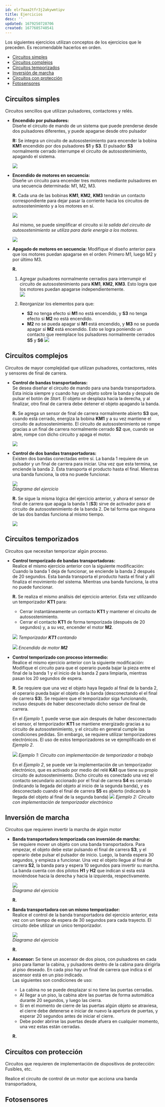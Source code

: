 ```yaml
---
id: elr7aaa2tfr3j2akywmtipv
title: Ejercicios
desc: ''
updated: 1679250728706
created: 1677605740541
---
```


Los siguientes ejercicios utilizan conceptos de los ejercicios que le preceden. Es recomendable hacerlos en orden.

- [Circuitos simples](#circuitos-simples)
- [Circuitos complejos](#circuitos-complejos)
- [Circuitos temporizados](#circuitos-temporizados)
- [Inversión de marcha](#inversión-de-marcha)
- [Circuitos con protección](#circuitos-con-protección)
- [Fotosensores](#fotosensores)


## Circuitos simples

Circuitos sencillos que utilizan pulsadores, contactores y relés.

- **Encendido por pulsadores:**   
  Diseñe el circuito de mando de un sistema que puede prenderse desde dos pulsadores diferentes, y puede apagarse desde otro pulsador

  **R:** Se integra un circuito de autosostenimiento para encender la bobina **KM1** encendido por dos pulsadores **S1** y **S3**. El pulsador **S3** normalmente cerrado interrumpe el circuito de autosostenimiento, apagando el sistema.

  ![](/assets/images/2023-03-12-15-24-56.png)

- **Encendido de motores en secuencia:**  
  Diseñe un circuito para encender tres motores mediante pulsadores en una secuencia determinada: M1, M2, M3.

  **R.** Cada una de las bobinas **KM1**, **KM2**, **KM3** tendrán un contacto correspondiente para dejar pasar la corriente hacia los circuitos de autosostenimiento y a los motores en sí.

  ![](/assets/images/2023-03-12-18-11-24.png)

  Así mismo, se puede simplificar el circuito si _la salida del circuito de autosostenimiento se utiliza para darle energía a los motores_.

  ![](/assets/images/2023-03-12-18-13-09.png)

- **Apagado de motores en secuencia:** Modifique el diseño anterior para que los motores puedan apagarse en el orden: Primero M1, luego M2 y por último M3.
  
  **R.**
  1. Agregar pulsadores normalmente cerrados para interrumpir el circuito de autosostenimiento para **KM1**, **KM2**, **KM3**. Esto logra que los motores puedan apagarse independientemente.  
  ![](/assets/images/2023-03-12-18-38-41.png)

  1. Reorganizar los elementos para que:
     - **S2** no tenga efecto si **M1** no está encendido, y **S3** no tenga efecto si **M2** no está encendido.
     - **M2** no se pueda apagar si **M1** está encendido, y **M3** no se pueda apagar si **M2** está encendido. Esto se logra poniendo un contacto que reemplace los pulsadores normalmente cerrados **S5** y **S6**
  ![](/assets/images/2023-03-12-18-57-19.png)

## Circuitos complejos

Circuitos de mayor complejidad que utilizan pulsadores, contactores, relés y sensores de final de carrera.

- **Control de bandas transportadoras:**  
  Se desea diseñar el circuito de mando para una banda transportadora. Esta inicia siempre y cuando hay un objeto sobre la banda y después de pulsar el botón de _Start_. El objeto se desplaza hacia la derecha, y al finalizar, otro final de carrera debe detener el objeto apagando la banda.
  
  **R.** Se agrega un sensor de final de carrera normalmente abierto **S3** que, cuando está cerrado, energiza la bobina **KM1** y a su vez mantiene el circuito de autosostenimiento.
  El circuito de autosostenimiento se rompe gracias a un final de carrera normalmente cerrado **S2** que, cuando se abre, rompe con dicho circuito y apaga el motor.

  ![](/assets/images/2023-03-14-12-59-30.png)
  
- **Control de dos bandas transportadoras:**  
  Existen dos bandas conectadas entre sí. La banda 1 requiere de un pulsador y un final de carrera para iniciar. Una vez que esta termina, se enciende la banda 2. Ésta transporta el producto hasta el final. Mientras una banda funciona, la otra no puede funcionar.

  ![](/assets/images/2023-03-18-19-39-32.png)   
  _Diagrama del ejercicio_

  **R.** Se sigue la misma lógica del ejercicio anterior, y ahora el sensor de final de carrera que apaga la banda 1 (**S3**) sirve de activador para el circuito de autosostenimiento de la banda 2. De tal forma que ninguna de las dos bandas funciona al mismo tiempo.

  ![](/assets/images/2023-03-18-20-26-50.png)

## Circuitos temporizados

Circuitos que necesitan temporizar algún proceso.

- **Control temporizado de bandas transportadoras:**  
  Realice el mismo ejercicio anterior con la siguiente modificación: Cuando la banda 1 deja de funcionar, se enciende la banda 2 después de 20 segundos. Esta banda transporta el producto hasta el final y allí finaliza el movimiento del sistema. Mientras una banda funciona, la otra no puede funcionar.

  **R.** Se realiza el mismo análisis del ejercicio anterior. Esta vez utilizando un temporizador **KT1** para:
  - Cerrar instantáneamente un contacto **KT1** y mantener el circuito de autosostenimiento.
  - Cerrar el contacto **KT1** de forma temporizada (después de 20 segundos) y, a su vez, encender el motor **M2**.

  ![](/assets/images/2023-03-18-20-51-47.png)
  _Temporizador **KT1** contando_

  ![](/assets/images/2023-03-18-20-51-59.png)
  _Encendido de motor **M2**_

- **Control temporizado con proceso intermedio:**   
  Realice el mismo ejercicio anterior con la siguiente modificación: Modifique el circuito para que el operario pueda bajar la pieza entre el final de la banda 1 y el inicio de la banda 2 para limpiarla, mientras pasan los 20 segundos de espera.
  
  **R.** Se requiere que una vez el objeto haya llegado al final de la banda 2, el operario pueda bajar el objeto de la banda (desconectando el el final de carrera **S3**). Se requiere que el temporizador siga funcionando, incluso después de haber desconectado dicho sensor de final de carrera.

  En el _Ejemplo 1_, puede verse que aún después de haber desconectado el sensor, el temporizador **KT1** se mantiene energizado gracias a su circuito de autosostenimiento, y el circuito en general cumple las condiciones pedidas. Sin embargo, se requiere utilizar temporizadores electrónicos. El uso de estos temporizadores se ve ejemplificado en el _Ejemplo 2_.

  ![](/assets/images/2023-03-18-21-35-37.png)
  _Ejemplo 1: Circuito con implementación de temporizador a trabajo_

  En el _Ejemplo 2_, se puede ver la implementación de un temporizador electrónico, que es activado por medio del relé **KA1** que tiene su propio circuito de autosostenimiento. Dicho circuito es conectado una vez el contacto secundario accionado por el final de carrera **S4** es cerrado (indicando la llegada del objeto al inicio de la segunda banda), y es desconectado cuando el final de carrera **S5** es abierto (indicando la llegada del objeto al final de la segunda banda)
  ![](/assets/images/2023-03-18-22-39-45.png)
  _Ejemplo 2: Circuito con implementación de temporizador electrónico_

## Inversión de marcha

Circuitos que requieren invertir la marcha de algún motor

- **Banda transportadora temporizada con inversión de marcha:**   
  Se requiere mover un objeto con una banda transportadora. Para empezar, el objeto debe estar pulsando el final de carrera **S3**, y el operario debe pulsar el pulsador de inicio. Luego, la banda espera 30 segundos, y empieza a funcionar. Una vez el objeto llegue al final de carrera **S2**, la banda para y espera 10 segundos para invertir su marcha. La banda cuenta con dos pilotos **H1** y **H2** que indican si esta está moviéndose hacia la derecha y hacia la izquierda, respectivamente.

  ![](/assets/images/2023-03-19-13-12-24.png)   
  _Diagrama del ejercicio_

  **R.** 

- **Banda transportadora con un mismo temporizador:**   
  Realice el control de la banda transportadora del ejercicio anterior, esta vez con un tiempo de espera de 30 segundos para cada trayecto. El circuito debe utilizar un único temporizador.

  ![](/assets/images/2023-03-19-13-29-15.png)   
  _Diagrama del ejercicio_

  **R.**

- **Ascensor:**
  Se tiene un ascensor de dos pisos, con pulsadores en cada piso para llamar la cabina, y pulsadores dentro de la cabina para dirigirla al piso deseado. En cada piso hay un final de carrera que indica si el ascensor está en un piso indicado.   
  Las siguientes son condiciones de uso:
  - La cabina no se puede desplazar si no tiene las puertas cerradas.
  - Al llegar a un piso, la cabina abre las puertas de forma automática durante 20 segundos, y luego las cierra.
  - Si en el momento de cierre de las puertas algún objeto se atraviesa, el cierre debe detenerse e iniciar de nuevo la apertura de puertas, y esperar 20 segundos antes de iniciar el cierre.
  - Debe poder abrirse las puertas desde afuera en cualquier momento, una vez estas están cerradas.
  
  **R.**

## Circuitos con protección

Circuitos que requieren de implementación de dispositivos de protección: Fusibles, etc.

Realice el circuito de control de un motor que acciona una banda transportadora, 

## Fotosensores